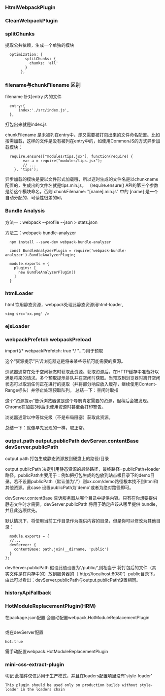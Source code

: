 ### HtmlWebpackPlugin


### CleanWebpackPlugin


### splitChunks

提取公共依赖，生成一个单独的模块

  ```
    optimization: {
           splitChunks: {
             chunks: 'all'
           }
         },
  ```


  ### filename与chunkFilename 区别

  filename 针对entry 内的文件

  ``` 
    entry:{
        index:'./src/index.js',
    },
  ```

  打包出来就是index.js

  chunkFilename 是未被列在entry中，却又需要被打包出来的文件命名配置。比如按需加载，这样的文件是没有被列在entry中的，如使用CommonJS的方式异步加载模块：

  ```
    require.ensure(["modules/tips.jsx"], function(require) {
          var a = require("modules/tips.jsx");
          // ...
      }, 'tips');
  ```

异步加载的模块是要以文件形式加载哦，所以这时生成的文件名是以chunkname配置的，生成出的文件名就是tips.min.js。
（require.ensure() API的第三个参数是给这个模块命名，否则 chunkFilename: "[name].min.js" 中的 [name] 是一个自动分配的、可读性很差的id，


### Bundle Analysis 

  方法一：webpack --profile --json > stats.json

  方法二：webpack-bundle-analyzer

  ```
    npm install --save-dev webpack-bundle-analyzer

    const BundleAnalyzerPlugin = require('webpack-bundle-analyzer').BundleAnalyzerPlugin;

    module.exports = {
      plugins: [
        new BundleAnalyzerPlugin()
      ]
    }
  ```

  ### htmlLoader 

  html 饮用静态资源，webpack处理此静态资源用html-loader,
  ```
  <img src='xx.png' />
  ```
  ### ejsLoader 

  ### webpackPrefetch webpackPreload

  import(/* webpackPrefetch: true */ "...")用于预取
  <link rel =“prefetch”> 这个“资源提示”告诉浏览器这是将来某些导航可能需要的资源。

浏览器通常在处于空闲状态时获取此资源。获取资源后，在HTTP缓存中准备好以满足将来的请求。多个预取提示排队并在空闲时获取。当预取到浏览器时离开空闲状态可以取消任何正在进行的提取（并将部分响应放入缓存，继续使用Content-Range标头）并停止处理预取队列。
总结一下：空闲时取指

<link rel =“preload”>这个“资源提示”告诉浏览器这是这个导航肯定需要的资源，但稍后会被发现。Chrome在加载3秒后未使用资源时甚至会打印警告。

浏览器通常以中等优先级（不是布局阻塞）获取此资源。

总结一下：就像早先发现的一样，取正常。

### output.path  output.publicPath devServer.contentBase devServer.publicPath

output.path 打包生成静态资源放到硬盘上的路径/目录

output.publicPath 决定引用静态资源的最终路径，最终路径=publicPath+loader路径。publicPath主要用于：例如把打包生成的包放到站点根目录下的demo目录。若不设置publicPath（默认值为'/'）则xx.com/demo路径根本找不到html和其他资源。此case 设置publicPath为'demo'或者为绝对路径即可。


devServer.contentBase 告诉服务器从哪个目录中提供内容。只有在你想要提供静态文件时才需要。devServer.publicPath 将用于确定应该从哪里提供 bundle，并且此选项优先。

默认情况下，将使用当前工作目录作为提供内容的目录，但是你可以修改为其他目录：

```
  module.exports = {
  //...
  devServer: {
    contentBase: path.join(__dirname, 'public')
  }
};

```

devServer.publicPath 假设此值设置为'/public/',则相当于 将打包后的文件（其实文件是在内存中的）放到服务器的（'http://localhost:8080'）public目录下。由此可以看出：devServer.publicPath与output.publicPath设置相同。
    
### historyApiFallback


### HotModuleReplacementPlugin(HRM)

在package.json配置  会自动配置webpack.HotModuleReplacementPlugin
``` "start": "webpack-dev-server --hot"

```

或在devServer配置 
```
hot:true

```
需手动配置webpack.HotModuleReplacementPlugin


### mini-css-extract-plugin

切记 此插件仅仅适用于生产模式，并且在loaders配置项里没有'style-loader'

```
This plugin should be used only on production builds without style-loader in the loaders chain
```



